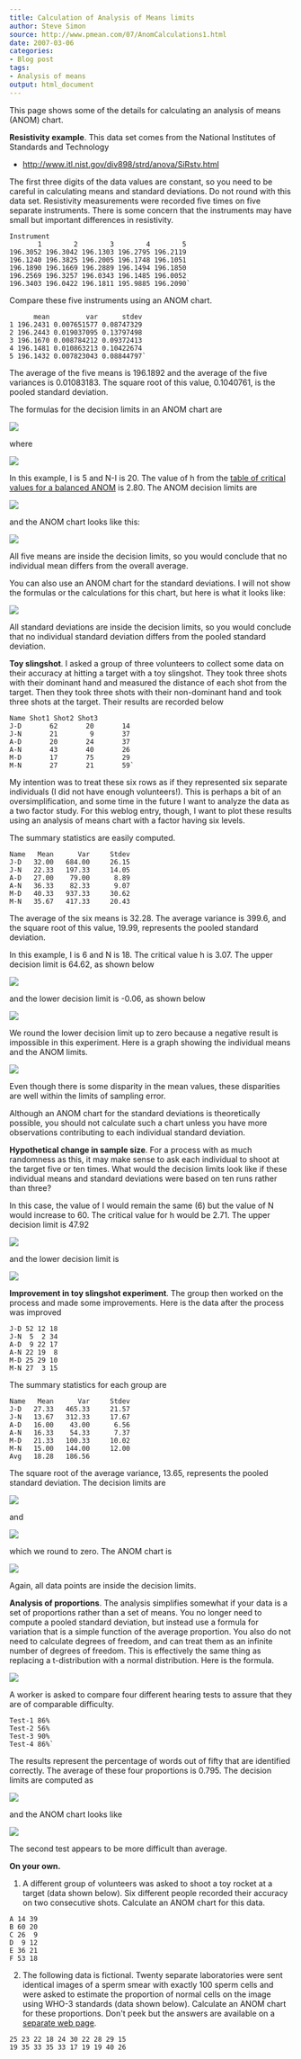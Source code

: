 ```yaml
---
title: Calculation of Analysis of Means limits
author: Steve Simon
source: http://www.pmean.com/07/AnomCalculations1.html
date: 2007-03-06
categories:
- Blog post
tags:
- Analysis of means
output: html_document
---
```

This page shows some of the details for calculating an analysis of means
(ANOM) chart.

<!---More--->

**Resistivity example**. This data set comes from the National
Institutes of Standards and Technology

-   <http://www.itl.nist.gov/div898/strd/anova/SiRstv.html>

The first three digits of the data values are constant, so you need to
be careful in calculating means and standard deviations. Do not round
with this data set. Resistivity measurements were recorded five times on
five separate instruments. There is some concern that the instruments
may have small but important differences in resistivity.

```{}
Instrument
       1        2        3        4        5        
196.3052 196.3042 196.1303 196.2795 196.2119
196.1240 196.3825 196.2005 196.1748 196.1051
196.1890 196.1669 196.2889 196.1494 196.1850
196.2569 196.3257 196.0343 196.1485 196.0052
196.3403 196.0422 196.1811 195.9885 196.2090`
```
Compare these five instruments using an ANOM chart.

```{}
      mean         var      stdev
1 196.2431 0.007651577 0.08747329
2 196.2443 0.019037095 0.13797498
3 196.1670 0.008784212 0.09372413
4 196.1481 0.010863213 0.10422674
5 196.1432 0.007823043 0.08844797`
```

The average of the five means is 196.1892 and the average of the five
variances is 0.01083183. The square root of this value, 0.1040761, is
the pooled standard deviation.

The formulas for the decision limits in an ANOM chart are

![](http://www.pmean.com/images/images/07/AnomCalculations101.gif)

where

![](http://www.pmean.com/images/images/07/AnomCalculations102.gif)

In this example, I is 5 and N-I is 20. The value of h from the [table of
critical values for a balanced ANOM](AnomTable05Part1.html) is 2.80. The
ANOM decision limits are

![](http://www.pmean.com/images/images/07/AnomCalculations103.gif)

and the ANOM chart looks like this:

![](http://www.pmean.com/images/images/07/AnomCalculations104.gif)

All five means are inside the decision limits, so you would conclude
that no individual mean differs from the overall average.

You can also use an ANOM chart for the standard deviations. I will not
show the formulas or the calculations for this chart, but here is what
it looks like:

![](http://www.pmean.com/images/images/07/AnomCalculations105.gif)

All standard deviations are inside the decision limits, so you would
conclude that no individual standard deviation differs from the pooled
standard deviation.

**Toy slingshot**. I asked a group of three volunteers to collect some
data on their accuracy at hitting a target with a toy slingshot. They
took three shots with their dominant hand and measured the distance of
each shot from the target. Then they took three shots with their
non-dominant hand and took three shots at the target. Their results are
recorded below

```{}
Name Shot1 Shot2 Shot3
J-D       62       20       14
J-N       21        9       37
A-D       20       24       37
A-N       43       40       26
M-D       17       75       29
M-N       27       21       59`
```

My intention was to treat these six rows as if they represented six
separate individuals (I did not have enough volunteers!). This is
perhaps a bit of an oversimplification, and some time in the future I
want to analyze the data as a two factor study. For this weblog entry,
though, I want to plot these results using an analysis of means chart
with a factor having six levels.

The summary statistics are easily computed.

```{}
Name   Mean      Var     Stdev
J-D   32.00   684.00     26.15          
J-N   22.33   197.33     14.05          
A-D   27.00    79.00      8.89          
A-N   36.33    82.33      9.07          
M-D   40.33   937.33     30.62          
M-N   35.67   417.33     20.43
```

The average of the six means is 32.28. The average variance is 399.6,
and the square root of this value, 19.99, represents the pooled standard
deviation.

In this example, I is 6 and N is 18. The critical value h is 3.07. The
upper decision limit is 64.62, as shown below

![](http://www.pmean.com/images/images/07/AnomCalculations106.gif)

and the lower decision limit is -0.06, as shown below

![](http://www.pmean.com/images/images/07/AnomCalculations107.gif)

We round the lower decision limit up to zero because a negative result
is impossible in this experiment. Here is a graph showing the individual
means and the ANOM limits.

![](http://www.pmean.com/images/images/07/AnomCalculations108.gif)

Even though there is some disparity in the mean values, these
disparities are well within the limits of sampling error.

Although an ANOM chart for the standard deviations is theoretically
possible, you should not calculate such a chart unless you have more
observations contributing to each individual standard deviation.

**Hypothetical change in sample size**. For a process with as much
randomness as this, it may make sense to ask each individual to shoot at
the target five or ten times. What would the decision limits look like
if these individual means and standard deviations were based on ten runs
rather than three?

In this case, the value of I would remain the same (6) but the value of
N would increase to 60. The critical value for h would be 2.71. The
upper decision limit is 47.92

![](http://www.pmean.com/images/images/07/AnomCalculations109.gif)

and the lower decision limit is

![](http://www.pmean.com/images/images/07/AnomCalculations110.gif)

**Improvement in toy slingshot experiment**. The group then worked on
the process and made some improvements. Here is the data after the
process was improved

```{}
J-D 52 12 18        
J-N  5  2 34         
A-D  9 22 17         
A-N 22 19  8         
M-D 25 29 10        
M-N 27  3 15
```

The summary statistics for each group are

```{}
Name   Mean      Var     Stdev
J-D   27.33   465.33     21.57
J-N   13.67   312.33     17.67
A-D   16.00    43.00      6.56
A-N   16.33    54.33      7.37
M-D   21.33   100.33     10.02
M-N   15.00   144.00     12.00
Avg   18.28   186.56
```

The square root of the average variance, 13.65, represents the pooled
standard deviation. The decision limits are

![](http://www.pmean.com/images/images/07/AnomCalculations111.gif)

and

![](http://www.pmean.com/images/images/07/AnomCalculations112.gif)

which we round to zero. The ANOM chart is

![](http://www.pmean.com/images/images/07/AnomCalculations113.gif)

Again, all data points are inside the decision limits.

**Analysis of proportions**. The analysis simplifies somewhat if your
data is a set of proportions rather than a set of means. You no longer
need to compute a pooled standard deviation, but instead use a formula
for variation that is a simple function of the average proportion. You
also do not need to calculate degrees of freedom, and can treat them as
an infinite number of degrees of freedom. This is effectively the same
thing as replacing a t-distribution with a normal distribution. Here is
the formula.

![](http://www.pmean.com/images/images/07/AnomCalculations114.gif)

A worker is asked to compare four different hearing tests to assure that
they are of comparable difficulty.

```{}
Test-1 86%
Test-2 56%
Test-3 90%
Test-4 86%`
```

The results represent the percentage of words out of fifty that are
identified correctly. The average of these four proportions is 0.795.
The decision limits are computed as

![](http://www.pmean.com/images/images/07/AnomCalculations115.gif)

and the ANOM chart looks like

![](http://www.pmean.com/images/images/07/AnomCalculations116.gif)

The second test appears to be more difficult than average.

**On your own.**

1. A different group of volunteers was asked to shoot a toy rocket at a
target (data shown below). Six different people recorded their accuracy
on two consecutive shots. Calculate an ANOM chart for this data.

```{}
A 14 39
B 60 20
C 26  9
D  9 12
E 36 21
F 53 18
```

2. The following data is fictional. Twenty separate laboratories were
sent identical images of a sperm smear with exactly 100 sperm cells and
were asked to estimate the proportion of normal cells on the image using
WHO-3 standards (data shown below). Calculate an ANOM chart for these
proportions. Don't peek but the answers are available on a [separate
web page](PControlChartAnswers.asp).

```{}
25 23 22 18 24 30 22 28 29 15
19 35 33 35 33 17 19 19 40 26
```
